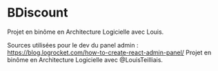 # BDiscount
Projet en binôme en Architecture Logicielle avec Louis.


Sources utilisées pour le dev du panel admin : https://blog.logrocket.com/how-to-create-react-admin-panel/
Projet en binôme en Architecture Logicielle avec @LouisTeilliais.
